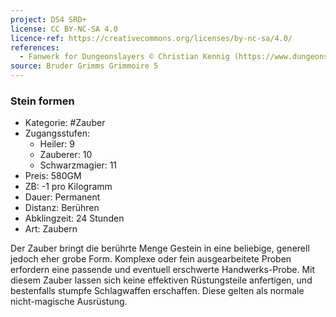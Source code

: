 ```yaml
---
project: DS4 SRD+
license: CC BY-NC-SA 4.0
licence-ref: https://creativecommons.org/licenses/by-nc-sa/4.0/
references: 
  - Fanwerk for Dungeonslayers © Christian Kennig (https://www.dungeonslayers.net/)
source: Bruder Grimms Grimmoire 5
---
```


### Stein formen

- Kategorie: #Zauber
- Zugangsstufen:
  - Heiler: 9
  - Zauberer: 10
  - Schwarzmagier: 11
- Preis: 580GM
- ZB: -1 pro Kilogramm
- Dauer: Permanent
- Distanz: Berühren
- Abklingzeit: 24 Stunden
- Art: Zaubern

Der Zauber bringt die berührte Menge Gestein in eine beliebige, generell jedoch eher grobe Form. Komplexe oder fein ausgearbeitete Proben erfordern eine passende und eventuell erschwerte Handwerks-Probe. Mit diesem Zauber lassen sich keine effektiven Rüstungsteile anfertigen, und bestenfalls stumpfe Schlagwaffen erschaffen. Diese gelten als normale nicht-magische Ausrüstung.

